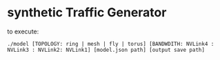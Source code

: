 # synthetic Traffic Generator

to execute:
```
./model [TOPOLOGY: ring | mesh | fly | torus] [BANDWDITH: NVLink4 : NVLink3 : NVLink2: NVLink1] [model.json path] [output save path]
```